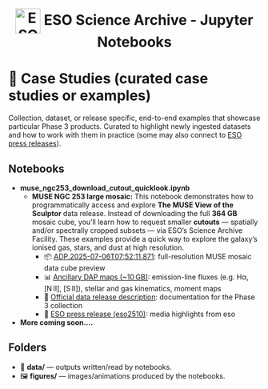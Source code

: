 <h1 style="text-align: center;">
  <img src="http://archive.eso.org/i/esologo.png" alt="ESO Logo" width="50" style="vertical-align: middle;">
  ESO Science Archive - Jupyter Notebooks
</h1>

# 🌌 Case Studies (curated case studies or examples)

Collection, dataset, or release specific, end-to-end examples that showcase particular Phase 3 products.
Curated to highlight newly ingested datasets and how to work with them in practice
(some may also connect to [ESO press releases](https://www.eso.org/public/news/)).

## Notebooks
- **muse_ngc253_download_cutout_quicklook.ipynb**
  - **MUSE NGC 253 large mosaic:** This notebook demonstrates how to programmatically access and explore **The MUSE View of the Sculptor** data release. Instead of downloading the full **364 GB** mosaic cube, you’ll learn how to request smaller **cutouts** — spatially and/or spectrally cropped subsets — via ESO’s Science Archive Facility. These examples provide a quick way to explore the galaxy’s ionised gas, stars, and dust at high resolution.  
    - 📦 [ADP.2025-07-06T07:52:11.871](https://archive.eso.org/dataset/ADP.2025-07-06T07:52:11.871): full-resolution MUSE mosaic data cube preview
    - 📊 [Ancillary DAP maps (~10 GB)](https://dataportal.eso.org/dataPortal/file/ADP.2025-07-06T07:52:11.876): emission-line fluxes (e.g. Hα, [N II], [S II]), stellar and gas kinematics, moment maps  
    - 📝 [Official data release description](https://www.eso.org/rm/api/v1/public/releaseDescriptions/236): documentation for the Phase 3 collection
    - 📰 [ESO press release (eso2510)](https://www.eso.org/public/news/eso2510/): media highlights from eso  
- **More coming soon....**

## Folders
- 📁 **data/** — outputs written/read by notebooks.
- 🖼️ **figures/** — images/animations produced by the notebooks.